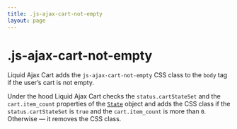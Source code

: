 ```yaml
---
title: .js-ajax-cart-not-empty
layout: page
---
```


# .js-ajax-cart-not-empty

Liquid Ajax Cart adds the `js-ajax-cart-not-empty` CSS class to the `body` tag if the user’s cart is not empty.

Under the hood Liquid Ajax Cart checks the `status.cartStateSet` and the `cart.item_count` properties of the [`State`](/v1/reference/state/) object and adds the CSS class if the `status.cartStateSet` is `true` and the `cart.item_count` is more than `0`. Otherwise — it removes the CSS class.
